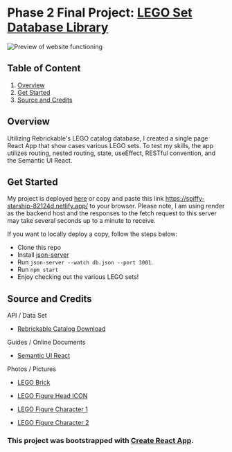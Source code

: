 # Phase 2 Final Project: [LEGO Set Database Library](https://spiffy-starship-82124d.netlify.app/)


![Preview of website functioning](https://github.com/Chris10Garcia/react-final-project-lego-set-library-front-end/blob/main/webpagevideo.gif)


## Table of Content

1. [Overview](#overview)
2. [Get Started](#get-started)
3. [Source and Credits](#source-and-credits)


## Overview

Utilizing Rebrickable's LEGO catalog database, I created a single page React App that show cases various LEGO sets. To test my skills, the app utilizes routing, nested routing, state, useEffect, RESTful convention, and the Semantic UI React.


## Get Started

My project is deployed [here](https://spiffy-starship-82124d.netlify.app/) or copy and paste this link https://spiffy-starship-82124d.netlify.app/ to your browser. Please note, I am using render as the backend host and the responses to the fetch request to this server may take several seconds up to a minute to receive. 

If you want to locally deploy a copy, follow the steps below:

- Clone this repo
- Install [json-server](https://github.com/typicode/json-server)
- Run `json-server --watch db.json --port 3001`.
- Run `npm start`
- Enjoy checking out the various LEGO sets!


## Source and Credits

API / Data Set
- [Rebrickable Catalog Download](https://rebrickable.com/downloads/)

Guides / Online Documents
- [Semantic UI React](https://react.semantic-ui.com/) 

Photos / Pictures
- [LEGO Brick](https://27gen.com/2016/04/04/consider-the-lego-brick/)

- [LEGO Figure Head ICON](https://icon-icons.com/icon/lego-figure-head-smile-toy/108508)

- [LEGO Figure Character 1](https://www.amazon.com/LEGO-Movie-Minifigure-Wyldstyle-Hoodie/dp/B00HNY2RCU)

- [LEGO Figure Character 2](https://www.minifiguresdisplay.com/products/awesome-remix-emmet-lego-movie-2-minifigure)


### This project was bootstrapped with [Create React App](https://github.com/facebook/create-react-app).

